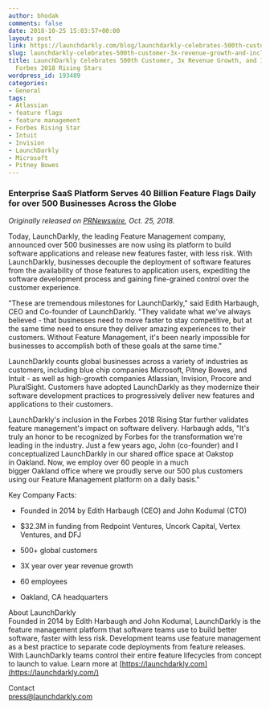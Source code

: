 ```yaml
---
author: bhodak
comments: false
date: 2018-10-25 15:03:57+00:00
layout: post
link: https://launchdarkly.com/blog/launchdarkly-celebrates-500th-customer-3x-revenue-growth-and-inclusion-in-forbes-2018-rising-stars/
slug: launchdarkly-celebrates-500th-customer-3x-revenue-growth-and-inclusion-in-forbes-2018-rising-stars
title: LaunchDarkly Celebrates 500th Customer, 3x Revenue Growth, and Inclusion in
  Forbes 2018 Rising Stars
wordpress_id: 193489
categories:
- General
tags:
- Atlassian
- feature flags
- feature management
- Forbes Rising Star
- Intuit
- Invision
- LaunchDarkly
- Microsoft
- Pitney Bowes
---
```


### Enterprise SaaS Platform Serves 40 Billion Feature Flags Daily for over 500 Businesses Across the Globe


_Originally released on [PRNewswire](https://www.prnewswire.com/news-releases/launchdarkly-celebrates-500th-customer-3x-revenue-growth-and-inclusion-in-forbes-2018-rising-stars-300737553.html), Oct. 25, 2018._

Today, LaunchDarkly, the leading Feature Management company, announced over 500 businesses are now using its platform to build software applications and release new features faster, with less risk. With LaunchDarkly, businesses decouple the deployment of software features from the availability of those features to application users, expediting the software development process and gaining fine-grained control over the customer experience.

"These are tremendous milestones for LaunchDarkly," said Edith Harbaugh, CEO and Co-founder of LaunchDarkly. "They validate what we've always believed - that businesses need to move faster to stay competitive, but at the same time need to ensure they deliver amazing experiences to their customers. Without Feature Management, it's been nearly impossible for businesses to accomplish both of these goals at the same time."

LaunchDarkly counts global businesses across a variety of industries as customers, including blue chip companies Microsoft, Pitney Bowes, and Intuit - as well as high-growth companies Atlassian, Invision, Procore and PluralSight. Customers have adopted LaunchDarkly as they modernize their software development practices to progressively deliver new features and applications to their customers.

LaunchDarkly's inclusion in the Forbes 2018 Rising Star further validates feature management's impact on software delivery. Harbaugh adds, "It's truly an honor to be recognized by Forbes for the transformation we're leading in the industry. Just a few years ago, John (co-founder) and I conceptualized LaunchDarkly in our shared office space at Oakstop in Oakland. Now, we employ over 60 people in a much bigger Oakland office where we proudly serve our 500 plus customers using our Feature Management platform on a daily basis."

Key Company Facts:



 	
  * Founded in 2014 by Edith Harbaugh (CEO) and John Kodumal (CTO)

 	
  * $32.3M in funding from Redpoint Ventures, Uncork Capital, Vertex Ventures, and DFJ

 	
  * 500+ global customers

 	
  * 3X year over year revenue growth

 	
  * 60 employees

 	
  * Oakland, CA headquarters


About LaunchDarkly   
Founded in 2014 by Edith Harbaugh and John Kodumal, LaunchDarkly is the feature management platform that software teams use to build better software, faster with less risk. Development teams use feature management as a best practice to separate code deployments from feature releases. With LaunchDarkly teams control their entire feature lifecycles from concept to launch to value. Learn more at [https://launchdarkly.com](https://launchdarkly.com/)

Contact  
[press@launchdarkly.com](mailto:press@launchdarkly.com)
